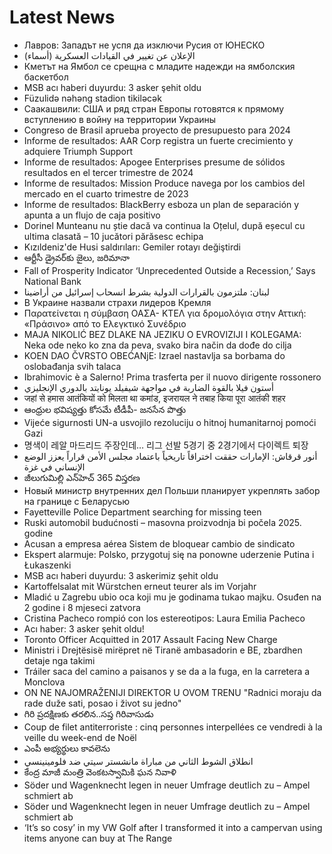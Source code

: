 # Latest News
-  Лавров: Западът не успя да изключи Русия от ЮНЕСКО
-  الإعلان عن تغيير في القيادات العسكرية (أسماء)
-  Кметът на Ямбол се срещна с младите надежди на ямболския баскетбол
-  MSB acı haberi duyurdu: 3 asker şehit oldu
-  Füzulidə nəhəng stadion tikiləcək
-  Саакашвили: США и ряд стран Европы готовятся к прямому вступлению в войну на территории Украины
-  Congreso de Brasil aprueba proyecto de presupuesto para 2024
-  Informe de resultados: AAR Corp registra un fuerte crecimiento y adquiere Triumph Support
-  Informe de resultados: Apogee Enterprises presume de sólidos resultados en el tercer trimestre de 2024
-  Informe de resultados: Mission Produce navega por los cambios del mercado en el cuarto trimestre de 2023
-  Informe de resultados: BlackBerry esboza un plan de separación y apunta a un flujo de caja positivo
-  Dorinel Munteanu nu știe dacă va continua la Oțelul, după eșecul cu ultima clasată – 10 jucători părăsesc echipa
-  Kızıldeniz'de Husi saldırıları: Gemiler rotayı değiştirdi
-  ఆర్టీసీ డ్రైవర్‌కు జైలు, జరిమానా
-  Fall of Prosperity Indicator ‘Unprecedented Outside a Recession,’ Says National Bank
-  لبنان: ملتزمون بالقرارات الدولية بشرط انسحاب إسرائيل من أراضينا
-  В Украине назвали страхи лидеров Кремля
-  Παρατείνεται η σύμβαση ΟΑΣΑ- ΚΤΕΛ για δρομολόγια στην Αττική: «Πράσινο» από το Ελεγκτικό Συνέδριο
-  MAJA NIKOLIĆ BEZ DLAKE NA JEZIKU O EVROVIZIJI I KOLEGAMA: Neka ode neko ko zna da peva, svako bira način da dođe do cilja
-  KOEN DAO ČVRSTO OBEĆANjE: Izrael nastavlja sa borbama do oslobađanja svih talaca
-  Ibrahimovic è a Salerno! Prima trasferta per il nuovo dirigente rossonero
-  أستون فيلا بالقوة الضاربة في مواجهة شيفيلد يونايتد بالدوري الإنجليزي
-  जहां से हमास आतंकियों को मिलता था कमांड, इजरायल ने तबाह किया पूरा आतंकी शहर
-  ఆంధ్రుల భవిష్యత్తు కోసమే టీడీపీ- జనసేన పొత్తు
-  Vijeće sigurnosti UN-a usvojilo rezoluciju o hitnoj humanitarnoj pomoći Gazi
-  명색이 레알 마드리드 주장인데… 리그 선발 5경기 중 2경기에서 다이렉트 퇴장
-  أنور قرقاش: الإمارات حققت اختراقاً تاريخياً باعتماد مجلس الأمن قراراً يعزز الوضع الإنساني في غزة
-  జీలుగుమిల్లి ఎన్‌హెచ్‌ 365 విస్తరణ
-  Новый министр внутренних дел Польши планирует укреплять забор на границе с Беларусью
-  Fayetteville Police Department searching for missing teen
-  Ruski automobil budućnosti – masovna proizvodnja bi počela 2025. godine
-  Acusan a empresa aérea Sistem de bloquear cambio de sindicato
-  Ekspert alarmuje: Polsko, przygotuj się na ponowne uderzenie Putina i Łukaszenki
-  MSB acı haberi duyurdu: 3 askerimiz şehit oldu
-  Kartoffelsalat mit Würstchen erneut teurer als im Vorjahr
-  Mladić u Zagrebu ubio oca koji mu je godinama tukao majku. Osuđen na 2 godine i 8 mjeseci zatvora
-  Cristina Pacheco rompió con los estereotipos: Laura Emilia Pacheco
-  Acı haber: 3 asker şehit oldu!
-  Toronto Officer Acquitted in 2017 Assault Facing New Charge
-  Ministri i Drejtësisë mirëpret në Tiranë ambasadorin e BE, zbardhen detaje nga takimi
-  Tráiler saca del camino a paisanos y se da a la fuga, en la carretera a Monclova
-  ON NE NAJOMRAŽENIJI DIREKTOR U OVOM TRENU &quot;Radnici moraju da rade duže sati, posao i život su jedno&quot;
-  గిరి ప్రదక్షిణకు తరలిన..సప్త గిరివాసుడు
-  Coup de filet antiterroriste : cinq personnes interpellées ce vendredi à la veille du week-end de Noël
-  ఎంపీ అభ్యర్థులు కావలెను
-  انطلاق الشوط الثاني من مباراة مانشستر سيتي ضد فلومينينسي
-  కేంద్ర మాజీ మంత్రి వెంకటస్వామికి ఘన నివాళి
-  Söder und Wagenknecht legen in neuer Umfrage deutlich zu – Ampel schmiert ab
-  Söder und Wagenknecht legen in neuer Umfrage deutlich zu – Ampel schmiert ab
-  ‘It’s so cosy’ in my VW Golf after I transformed it into a campervan using items anyone can buy at The Range
